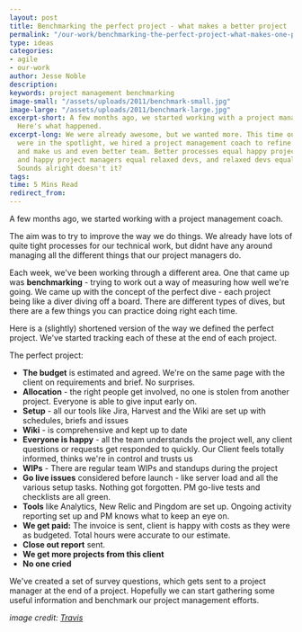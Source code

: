 ```yaml
---
layout: post
title: Benchmarking the perfect project - what makes a better project
permalink: "/our-work/benchmarking-the-perfect-project-what-makes-one-project-better-than-another/"
type: ideas
categories:
- agile
- our-work
author: Jesse Noble
description:
keywords: project management benchmarking
image-small: "/assets/uploads/2011/benchmark-small.jpg"
image-large: "/assets/uploads/2011/benchmark-large.jpg"
excerpt-short: A few months ago, we started working with a project management coach.
  Here's what happened.
excerpt-long: We were already awesome, but we wanted more. This time our project managers
  were in the spotlight, we hired a project management coach to refine our processes
  and make us and even better team. Better processes equal happy project managers,
  and happy project managers equal relaxed devs, and relaxed devs equal great work.
  Sounds alright doesn't it?
tags:
time: 5 Mins Read
redirect_from:
---
```

A few months ago, we started working with a project management coach.

The aim was to try to improve the way we do things. We already have lots of quite tight processes for our technical work, but didnt have any around managing all the different things that our project managers do.

Each week, we've been working through a different area. One that came up was **benchmarking** - trying to work out a way of measuring how well we're going. We came up with the concept of the perfect dive - each project being like a diver diving off a board. There are different types of dives, but there are a few things you can practice doing right each time.

Here is a (slightly) shortened version of the way we defined the perfect project. We've started tracking each of these at the end of each project.

The perfect project:

- **The budget** is estimated and agreed. We're on the same page with the client on requirements and brief. No surprises.
- **Allocation** - the right people get involved, no one is stolen from another project. Everyone is able to give input early on.
- **Setup** - all our tools like Jira, Harvest and the Wiki are set up with schedules, briefs and issues
- **Wiki** - is comprehensive and kept up to date
- **Everyone is happy** - all the team understands the project well, any client questions or requests get responded to quickly. Our Client feels totally informed, thinks we're in control and trusts us
- **WIPs** - There are regular team WIPs and standups during the project
- **Go live issues** considered before launch - like server load and all the various setup tasks. Nothing got forgotten. PM go-live tests and checklists are all green.
- **Tools** like Analytics, New Relic and Pingdom are set up. Ongoing activity reporting set up and PM knows what to keep an eye on.
- **We get paid:** The invoice is sent, client is happy with costs as they were as budgeted. Total hours were accurate to our estimate.
- **Close out report** sent.
- **We get more projects from this client**
- **No one cried**

We've created a set of survey questions, which gets sent to a project manager at the end of a project. Hopefully we can start gathering some useful information and benchmark our project management efforts.

*image credit: [Travis](https://www.flickr.com/photos/baggis/)*
